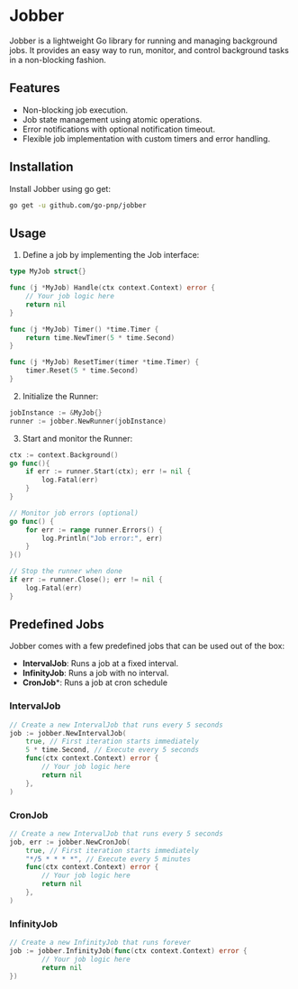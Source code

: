# Jobber
Jobber is a lightweight Go library for running and managing background jobs. It provides an easy way to run, monitor, and control background tasks in a non-blocking fashion.

## Features
- Non-blocking job execution.
- Job state management using atomic operations.
- Error notifications with optional notification timeout.
- Flexible job implementation with custom timers and error handling.

## Installation
Install Jobber using go get:
```bash
go get -u github.com/go-pnp/jobber
```


## Usage
1) Define a job by implementing the Job interface:
```go
type MyJob struct{}

func (j *MyJob) Handle(ctx context.Context) error {
    // Your job logic here
    return nil
}

func (j *MyJob) Timer() *time.Timer {
    return time.NewTimer(5 * time.Second)
}

func (j *MyJob) ResetTimer(timer *time.Timer) {
    timer.Reset(5 * time.Second)
}
```
2) Initialize the Runner:
```go
jobInstance := &MyJob{}
runner := jobber.NewRunner(jobInstance)
```
3) Start and monitor the Runner:
```go
ctx := context.Background()
go func(){
    if err := runner.Start(ctx); err != nil {
        log.Fatal(err)
    }
}

// Monitor job errors (optional)
go func() {
    for err := range runner.Errors() {
        log.Println("Job error:", err)
    }
}()

// Stop the runner when done
if err := runner.Close(); err != nil {
    log.Fatal(err)
}
```


## Predefined Jobs
Jobber comes with a few predefined jobs that can be used out of the box:
- **IntervalJob**: Runs a job at a fixed interval.
- **InfinityJob**: Runs a job with no interval.
- **CronJob***: Runs a job at cron schedule

### IntervalJob
```go 
// Create a new IntervalJob that runs every 5 seconds
job := jobber.NewIntervalJob(
	true, // First iteration starts immediately
	5 * time.Second, // Execute every 5 seconds
	func(ctx context.Context) error {
		// Your job logic here
        return nil
    },
)
```

### CronJob
```go 
// Create a new IntervalJob that runs every 5 seconds
job, err := jobber.NewCronJob(
	true, // First iteration starts immediately
	"*/5 * * * *", // Execute every 5 minutes
	func(ctx context.Context) error {
		// Your job logic here
        return nil
    },
)
```

### InfinityJob
```go
// Create a new InfinityJob that runs forever
job := jobber.InfinityJob(func(ctx context.Context) error {
        // Your job logic here
        return nil
})
```
